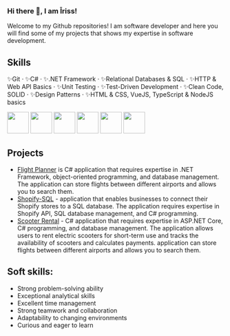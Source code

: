 ### Hi there 👋, I am Īriss!

Welcome to my Github repositories! 
I am software developer and here you will find some of my projects that shows my expertise in software development.

## Skills

✨Git · ✨C# · ✨.NET Framework · ✨Relational Databases & SQL · ✨HTTP & Web API Basics · ✨Unit Testing · ✨Test-Driven Development · ✨Clean Code, SOLID · ✨Design Patterns · ✨HTML & CSS, VueJS, TypeScript & NodeJS basics

<img src="https://cdn.worldvectorlogo.com/logos/c--4.svg" weight="50" height="50"> <img src="https://cdn.worldvectorlogo.com/logos/typescript-2.svg" weight="50" height="50"> <img src="https://cdn.worldvectorlogo.com/logos/visual-studio-code-1.svg" weight="50" height="50"> <img src="https://cdn.worldvectorlogo.com/logos/visual-studio-2013.svg" weight="50" height="50"> <img src="https://cdn.worldvectorlogo.com/logos/git.svg" weight="50" height="50"> <img src="https://cdn.worldvectorlogo.com/logos/jetbrains-1.svg" weight="50" height="50">

## Projects  

* [Flight Planner](https://github.com/GreenZeb/Flight_Planner) is C# application that requires expertise in .NET Framework, object-oriented programming, and database management. The application can store flights between different airports and allows you to search them.
* [Shopify-SQL](https://github.com/GreenZeb/SQL-Training) - application that enables businesses to connect their Shopify stores to a SQL database. The application requires expertise in Shopify API, SQL database management, and C# programming.
* [Scooter Rental](https://github.com/GreenZeb/Codelex) - C# application that requires expertise in ASP.NET Core, C# programming, and database management. The application allows users to rent electric scooters for short-term use and tracks the availability of scooters and calculates payments. application can store flights between different airports and allows you to search them.

## Soft skills:  
* Strong problem-solving ability
* Exceptional analytical skills
* Excellent time management
* Strong teamwork and collaboration
* Adaptability to changing environments
* Curious and eager to learn

<!--
**GreenZeb/GreenZeb** is a ✨ _special_ ✨ repository because its `README.md` (this file) appears on your GitHub profile.

Here are some ideas to get you started:

- 🔭 I’m currently working on ...
- 🌱 I’m currently learning ...
- 👯 I’m looking to collaborate on ...
- 🤔 I’m looking for help with ...
- 💬 Ask me about ...
- 📫 How to reach me: ...
- 😄 Pronouns: ...
- ⚡ Fun fact: ...
-->
